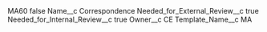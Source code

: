 <?xml version="1.0" encoding="UTF-8"?>
<CustomMetadata xmlns="http://soap.sforce.com/2006/04/metadata" xmlns:xsi="http://www.w3.org/2001/XMLSchema-instance" xmlns:xsd="http://www.w3.org/2001/XMLSchema">
    <label>MA60</label>
    <protected>false</protected>
    <values>
        <field>Name__c</field>
        <value xsi:type="xsd:string">Correspondence</value>
    </values>
    <values>
        <field>Needed_for_External_Review__c</field>
        <value xsi:type="xsd:boolean">true</value>
    </values>
    <values>
        <field>Needed_for_Internal_Review__c</field>
        <value xsi:type="xsd:boolean">true</value>
    </values>
    <values>
        <field>Owner__c</field>
        <value xsi:type="xsd:string">CE</value>
    </values>
    <values>
        <field>Template_Name__c</field>
        <value xsi:type="xsd:string">MA</value>
    </values>
</CustomMetadata>
